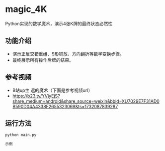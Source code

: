 # magic_4K
Python实现的数学魔术，演示4张K牌的最终状态必然性

## 功能介绍
- 演示正反交错重组、S形铺放、方向翻折等数学变换步骤。
- 最终展示所有操作后牌的结果。

## 参考视频
- B站up主 远的魔术（下面是参考视频url）
- https://b23.tv/YVjyEjS?share_medium=android&share_source=weixin&bbid=XU7029E7F31AD0B590D04A4338F2655323069&ts=1732087839287

## 运行方法
```bash
python main.py

示例


